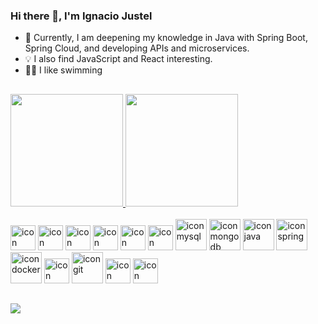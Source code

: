 ### Hi there 👋, I'm Ignacio Justel
- 🌱 Currently, I am deepening my knowledge in Java with Spring Boot, Spring Cloud, and developing APIs and microservices.
- 💡 I also find JavaScript and React interesting.
- 🏊‍♂️ I like swimming

##
<div> 
  <a href="https://github.com/NachoJ12">
  <img height="180em" src="https://github-readme-stats.vercel.app/api?username=NachoJ12&show_icons=true&theme=tokyonight&include_all_commits=true&count_private=true" />
  <img height="180em" src="https://github-readme-stats.vercel.app/api/top-langs/?username=NachoJ12&layout=compact&langs_count=6&theme=tokyonight" />
</div>
  
<div style="display: inline-block"><br>
  <img src="https://cdn.jsdelivr.net/gh/devicons/devicon/icons/html5/html5-original.svg" width="40px" height="40px" alt="icon html5"/>
  <img src="https://cdn.jsdelivr.net/gh/devicons/devicon/icons/css3/css3-original.svg" width="40px" height="40px" alt="icon css3" />
  <img src="https://cdn.jsdelivr.net/gh/devicons/devicon/icons/sass/sass-original.svg" width="40px" height="40px" alt="icon sass" />
  <img src="https://cdn.jsdelivr.net/gh/devicons/devicon/icons/bootstrap/bootstrap-original-wordmark.svg" width="40px" height="40px" alt="icon bootstrap"/>
  <img src="https://cdn.jsdelivr.net/gh/devicons/devicon/icons/javascript/javascript-original.svg" width="40px" height="40px" alt="icon javascript" />
  <img src="https://cdn.jsdelivr.net/gh/devicons/devicon/icons/react/react-original.svg" width="40px" height="40px" alt="icon react"/>
  <img src="https://cdn.jsdelivr.net/gh/devicons/devicon/icons/mysql/mysql-original-wordmark.svg" width="50px" height="50px" alt="icon mysql"/>
  <img src="https://cdn.jsdelivr.net/gh/devicons/devicon/icons/mongodb/mongodb-original-wordmark.svg" width="50px" height="50px" alt="icon mongodb"/>
  <img src="https://cdn.jsdelivr.net/gh/devicons/devicon/icons/java/java-original-wordmark.svg" width="50px" height="50px" alt="icon java"/>
  <img src="https://cdn.jsdelivr.net/gh/devicons/devicon/icons/spring/spring-original-wordmark.svg" width="50px" height="50px" alt="icon spring"/>
  <img src="https://cdn.jsdelivr.net/gh/devicons/devicon/icons/docker/docker-original-wordmark.svg" width="50px" height="50px" alt="icon docker" />
  <img src="https://www.vectorlogo.zone/logos/getpostman/getpostman-icon.svg" width="40px" height="40px" alt="icon postman"/>
   <img src="https://cdn.jsdelivr.net/gh/devicons/devicon/icons/git/git-plain-wordmark.svg" width="50px" height="50px" alt="icon git"/>
  <img src="https://cdn.jsdelivr.net/gh/devicons/devicon/icons/gitlab/gitlab-original-wordmark.svg" width="40px" height="40px" alt="icon gitlab" />

  
  <img src="https://cdn.jsdelivr.net/gh/devicons/devicon/icons/figma/figma-original.svg" width="40px" height="40px" alt="icon figma"/>
</div>

  ##
  
<div> 
  <a href="https://www.linkedin.com/in/nachojustel/" target="_blank"><img src="https://img.shields.io/badge/LinkedIn-0077B5?style=for-the-badge&logo=linkedin&logoColor=white">
  </a>
</div>  

<!--
**NachoJ12/NachoJ12** is a ✨ _special_ ✨ repository because its `README.md` (this file) appears on your GitHub profile.

Here are some ideas to get you started:

- 🔭 I’m currently working on ...
- 🌱 I’m currently learning ...
- 👯 I’m looking to collaborate on ...
- 🤔 I’m looking for help with ...
- 💬 Ask me about ...
- 📫 How to reach me: ...
- 😄 Pronouns: ...
- ⚡ Fun fact: ...
-->
